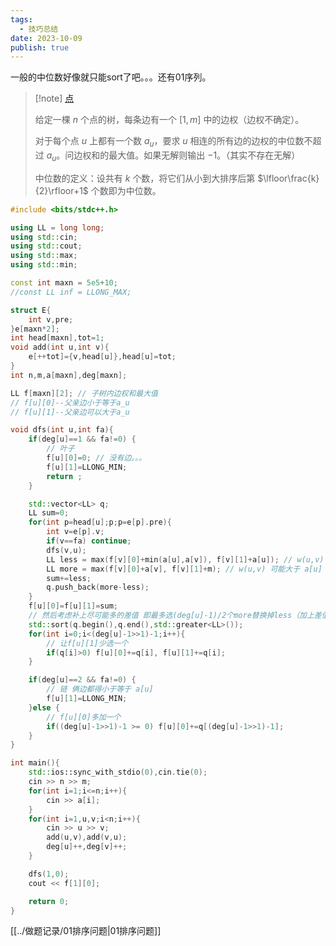 ```yaml
---
tags:
  - 技巧总结
date: 2023-10-09
publish: true
---
```


一般的中位数好像就只能sort了吧。。。还有01序列。

> [!note] [点](https://tg.hszxoj.com/contest/805/problem/2)
>
> 给定一棵 $n$ 个点的树，每条边有一个 $[1,m]$ 中的边权（边权不确定）。
>
> 对于每个点 $u$ 上都有一个数 $a_{u}$，要求 $u$ 相连的所有边的边权的中位数不超过 $a_{u}$。问边权和的最大值。如果无解则输出 $-1$。（其实不存在无解）
>
> 中位数的定义：设共有 $k$ 个数，将它们从小到大排序后第 $\lfloor\frac{k}{2}\rfloor+1$ 个数即为中位数。
>

```cpp
#include <bits/stdc++.h>

using LL = long long;
using std::cin;
using std::cout;
using std::max;
using std::min;

const int maxn = 5e5+10;
//const LL inf = LLONG_MAX;

struct E{
	int v,pre;
}e[maxn*2];
int head[maxn],tot=1;
void add(int u,int v){
	e[++tot]={v,head[u]},head[u]=tot;
}
int n,m,a[maxn],deg[maxn];

LL f[maxn][2]; // 子树内边权和最大值
// f[u][0]--父亲边小于等于a_u
// f[u][1]--父亲边可以大于a_u

void dfs(int u,int fa){
	if(deg[u]==1 && fa!=0) {
		// 叶子
		f[u][0]=0; // 没有边。。。
		f[u][1]=LLONG_MIN;
		return ;
	}

	std::vector<LL> q;
	LL sum=0;
	for(int p=head[u];p;p=e[p].pre){
		int v=e[p].v;
		if(v==fa) continue;
		dfs(v,u);
		LL less = max(f[v][0]+min(a[u],a[v]), f[v][1]+a[u]); // w(u,v) 小于等于 a[u]
		LL more = max(f[v][0]+a[v], f[v][1]+m); // w(u,v) 可能大于 a[u]
		sum+=less;
		q.push_back(more-less);
	}
	f[u][0]=f[u][1]=sum;
	// 然后考虑补上尽可能多的差值 即最多选(deg[u]-1)/2个more替换掉less（加上差值）
	std::sort(q.begin(),q.end(),std::greater<LL>());
	for(int i=0;i<(deg[u]-1>>1)-1;i++){
		// 让f[u][1]少选一个
		if(q[i]>0) f[u][0]+=q[i], f[u][1]+=q[i];
	}

	if(deg[u]==2 && fa!=0) {
		// 链 俩边都得小于等于 a[u]
		f[u][1]=LLONG_MIN;
	}else {
		// f[u][0]多加一个
		if((deg[u]-1>>1)-1 >= 0) f[u][0]+=q[(deg[u]-1>>1)-1];
	}
}

int main(){
	std::ios::sync_with_stdio(0),cin.tie(0);
	cin >> n >> m;
	for(int i=1;i<=n;i++){
		cin >> a[i];
	}
	for(int i=1,u,v;i<n;i++){
		cin >> u >> v;
		add(u,v),add(v,u);
		deg[u]++,deg[v]++;
	}

	dfs(1,0);
	cout << f[1][0];

	return 0;
}
```

[[../做题记录/01排序问题|01排序问题]]